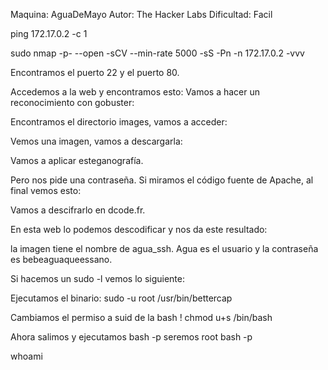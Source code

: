 Maquina: AguaDeMayo 
Autor: The Hacker Labs
Dificultad: Facil

ping 172.17.0.2 -c 1

sudo nmap -p- --open -sCV --min-rate 5000 -sS -Pn -n 172.17.0.2 -vvv

Encontramos el puerto 22 y el puerto 80.

Accedemos a la web y encontramos esto:
Vamos a hacer un reconocimiento con gobuster:

Encontramos el directorio images, vamos a acceder:

Vemos una imagen, vamos a descargarla:

Vamos a aplicar esteganografía.

Pero nos pide una contraseña. Si miramos el código fuente de Apache, al final vemos esto:

Vamos a descifrarlo en dcode.fr.

En esta web lo podemos descodificar y nos da este resultado:

la imagen tiene el nombre de agua_ssh. Agua es el usuario y la contraseña es bebeaguaqueessano.

Si hacemos un sudo -l vemos lo siguiente:

Ejecutamos el binario: 
sudo -u root /usr/bin/bettercap

Cambiamos el permiso a suid de la bash
! chmod u+s /bin/bash

Ahora salimos y ejecutamos bash -p seremos root
bash -p

whoami
